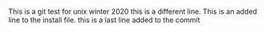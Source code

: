 This is a git test for unix winter 2020
this is a different line.
This is an added line to the install file.
this is a last line added to the commit
